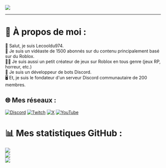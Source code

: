 [![](https://visitcount.itsvg.in/api?id=Lecooldu974&icon=0&color=12)](https://visitcount.itsvg.in)

---

# 💫 À propos de moi :
👋 Salut, je suis Lecooldu974.<br>🎥 Je suis un vidéaste de 1500 abonnés sur du contenu principalement basé sur du Roblox.<br>🧑‍💻 Je suis aussi un petit créateur de jeux sur Roblox en tous genre (jeux RP, horreur, etc.)<br>📱 Je suis un développeur de bots Discord.<br>🖥️ Et, je suis le fondateur d'un serveur Discord communautaire de 200 membres.


## 🌐 Mes réseaux :
[![Discord](https://img.shields.io/badge/Discord-%237289DA.svg?logo=discord&logoColor=white)](https://discord.gg/KpmseCatPG) [![Twitch](https://img.shields.io/badge/Twitch-%239146FF.svg?logo=Twitch&logoColor=white)](https://twitch.tv/lecooldu974) [![X](https://img.shields.io/badge/X-black.svg?logo=X&logoColor=white)](https://x.com/@lecooldu974) [![YouTube](https://img.shields.io/badge/YouTube-%23FF0000.svg?logo=YouTube&logoColor=white)](https://youtube.com/@lecooldu974) 
# 📊 Mes statistiques GitHub :
![](https://github-readme-stats.vercel.app/api?username=Lecooldu974&theme=dark&hide_border=false&include_all_commits=true&count_private=false)<br/>
![](https://github-readme-streak-stats.herokuapp.com/?user=Lecooldu974&theme=dark&hide_border=false)<br/>
![](https://github-readme-stats.vercel.app/api/top-langs/?username=Lecooldu974&theme=dark&hide_border=false&include_all_commits=true&count_private=false&layout=compact)
